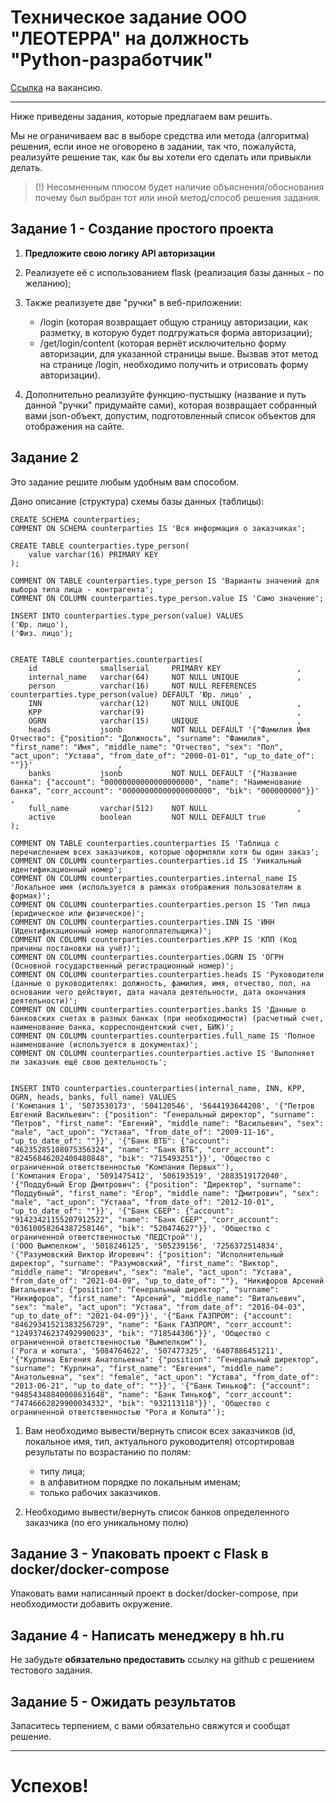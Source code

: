 # Техническое задание ООО "ЛЕОТЕРРА" на должность "Python-разработчик"

[Ссылка](https://hh.ru/vacancy/108419998) на вакансию.

--------

Ниже приведены задания, которые предлагаем вам решить.

Мы не ограничиваем вас в выборе средства или метода (алгоритма) решения, если иное не оговорено в задании, так что, пожалуйста, реализуйте решение так, как бы вы хотели его сделать или привыкли делать.

> (!) Несомненным плюсом будет наличие объяснения/обоснования почему был выбран тот или иной метод/способ решения задания.



## Задание 1 - Создание простого проекта

1. **Предложите свою логику API авторизации**
1. Реализуете её с использованием flask (реализация базы данных - по желанию);

1. Также реализуете две "ручки" в веб-приложении: 
   - /login (которая возвращает общую страницу авторизации, как разметку, в которую будет подгружаться форма авторизации);
   - /get/login/content (которая вернёт исключительно форму авторизации, для указанной страницы выше. Вызвав этот метод на странице /login, необходимо получить и отрисовать форму авторизации).

1. Дополнительно реализуйте функцию-пустышку (название и путь данной "ручки" придумайте сами), которая возвращает собранный вами json-объект, допустим, подготовленный список объектов для отображения на сайте.



## Задание 2

Это задание решите любым удобным вам способом.

Дано описание (структура) схемы базы данных (таблицы):
```postgresql
CREATE SCHEMA counterparties;
COMMENT ON SCHEMA counterparties IS 'Вся информация о заказчиках';

CREATE TABLE counterparties.type_person(
    value varchar(16) PRIMARY KEY
);

COMMENT ON TABLE counterparties.type_person IS 'Варианты значений для выбора типа лица - контрагента';
COMMENT ON COLUMN counterparties.type_person.value IS 'Само значение';

INSERT INTO counterparties.type_person(value) VALUES
('Юр. лицо'),
('Физ. лицо');


CREATE TABLE counterparties.counterparties(
    id              smallserial     PRIMARY KEY                 ,
    internal_name   varchar(64)     NOT NULL UNIQUE             ,
    person          varchar(16)     NOT NULL REFERENCES counterparties.type_person(value) DEFAULT 'Юр. лицо' ,
    INN             varchar(12)     NOT NULL UNIQUE             ,
    KPP             varchar(9)                                  ,
    OGRN            varchar(15)     UNIQUE                      ,
    heads           jsonb           NOT NULL DEFAULT '{"Фамилия Имя Отчество": {"position": "Должность", "surname": "Фамилия", "first_name": "Имя", "middle_name": "Отчество", "sex": "Пол", "act_upon": "Устава", "from_date_of": "2000-01-01", "up_to_date_of": ""}}'                   ,
    banks           jsonb           NOT NULL DEFAULT '{"Название банка": {"account": "00000000000000000000", "name": "Наименование банка", "corr_account": "00000000000000000000", "bik": "000000000"}}'                   ,
    full_name       varchar(512)    NOT NULL                    ,
    active          boolean         NOT NULL DEFAULT true
);

COMMENT ON TABLE counterparties.counterparties IS 'Таблица с перечислением всех заказчиков, которые оформляли хотя бы один заказ';
COMMENT ON COLUMN counterparties.counterparties.id IS 'Уникальный идентификационный номер';
COMMENT ON COLUMN counterparties.counterparties.internal_name IS 'Локальное имя (используется в рамках отображения пользователям в формах)';
COMMENT ON COLUMN counterparties.counterparties.person IS 'Тип лица (юридическое или физическое)';
COMMENT ON COLUMN counterparties.counterparties.INN IS 'ИНН (Идентификационный номер налогоплательщика)';
COMMENT ON COLUMN counterparties.counterparties.KPP IS 'КПП (Код причины постановки на учёт)';
COMMENT ON COLUMN counterparties.counterparties.OGRN IS 'ОГРН (Основной государственный регистрационный номер)';
COMMENT ON COLUMN counterparties.counterparties.heads IS 'Руководители (данные о руководителях: должность, фамилия, имя, отчество, пол, на основании чего действуют, дата начала деятельности, дата окончания деятельности)';
COMMENT ON COLUMN counterparties.counterparties.banks IS 'Данные о банковских счетах в разных банках (при необходимости) (расчетный счет, наименование банка, корреспондентский счет, БИК)';
COMMENT ON COLUMN counterparties.counterparties.full_name IS 'Полное наименование (используется в документах)';
COMMENT ON COLUMN counterparties.counterparties.active IS 'Выполняет ли заказчик ещё свою деятельность';


INSERT INTO counterparties.counterparties(internal_name, INN, KPP, OGRN, heads, banks, full_name) VALUES
('Компания 1', '5073530173', '504120546', '5644193644208', '{"Петров Евгений Васильевич": {"position": "Генеральный директор", "surname": "Петров", "first_name": "Евгений", "middle_name": "Васильевич", "sex": "male", "act_upon": "Устава", "from_date_of": "2009-11-16", "up_to_date_of": ""}}', '{"Банк ВТБ": {"account": "46235285108075356324", "name": "Банк ВТБ", "corr_account": "82456846202400480848", "bik": "715493251"}}', 'Общество с ограниченной ответственностью "Компания Первых"'),
('Компания Егора', '5091475412', '506193519', '2883519172040', '{"Поддубный Егор Дмитрович": {"position": "Директор", "surname": "Поддубный", "first_name": "Егор", "middle_name": "Дмитрович", "sex": "male", "act_upon": "Устава", "from_date_of": "2012-10-01", "up_to_date_of": ""}}', '{"Банк СБЕР": {"account": "91423421155207912522", "name": "Банк СБЕР", "corr_account": "03610058264387258146", "bik": "520474627"}}', 'Общество с ограниченной ответственностью "ПЕДСтрой"'),
('ООО Вымпелком', '5018246125', '505239156', '7256372514834', '{"Разумовский Виктор Игоревич": {"position": "Исполнительный директор", "surname": "Разумовский", "first_name": "Виктор", "middle_name": "Игоревич", "sex": "male", "act_upon": "Устава", "from_date_of": "2021-04-09", "up_to_date_of": ""}, "Никифоров Арсений Витальевич": {"position": "Генеральный директор", "surname": "Никифоров", "first_name": "Арсений", "middle_name": "Витальевич", "sex": "male", "act_upon": "Устава", "from_date_of": "2016-04-03", "up_to_date_of": "2021-04-09"}}', '{"Банк ГАЗПРОМ": {"account": "84629341521383256729", "name": "Банк ГАЗПРОМ", "corr_account": "12493746237492990023", "bik": "718544306"}}', 'Общество с ограниченной ответственностью "Вымпелком"'),
('Рога и копыта', '5084764622', '507477325', '6407886451211', '{"Курпина Евгения Анатольевна": {"position": "Генеральный директор", "surname": "Курпина", "first_name": "Евгения", "middle_name": "Анатольевна", "sex": "female", "act_upon": "Устава", "from_date_of": "2013-06-21", "up_to_date_of": ""}}', '{"Банк Тинькоф": {"account": "94854348840008631648", "name": "Банк Тинькоф", "corr_account": "74746662829900034332", "bik": "932113118"}}', 'Общество с ограниченной ответственностью "Рога и Копыта"');
```

1. Вам необходимо вывести/вернуть список всех заказчиков (id, локальное имя, тип, актуального руководителя) отсортировав результаты по возрастанию по полям: 
   - типу лица;
   - в алфавитном порядке по локальным именам;
   - только рабочих заказчиков.

1. Необходимо вывести/вернуть список банков определенного заказчика (по его уникальному полю)



## Задание 3 - Упаковать проект с Flask в docker/docker-compose

Упаковать вами написанный проект в docker/docker-compose, при необходимости добавить окружение.



## Задание 4 - Написать менеджеру в hh.ru

Не забудьте **обязательно предоставить** ссылку на github с решением тестового задания.



## Задание 5 - Ожидать результатов 

Запаситесь терпением, с вами обязательно свяжутся и сообщат решение.


-------

# Успехов!
